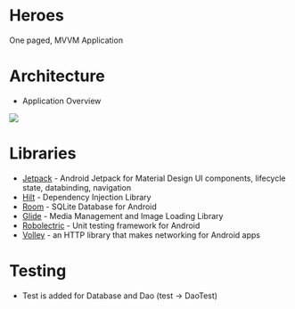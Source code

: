 # Heroes

One paged, MVVM Application

# Architecture

- Application Overview

![](https://developer.android.com/topic/libraries/architecture/images/final-architecture.png)

# Libraries

* [Jetpack] - Android Jetpack for Material Design UI components, lifecycle state, databinding, navigation
* [Hilt] - Dependency Injection Library
* [Room] - SQLite Database for Android
* [Glide] - Media Management and Image Loading Library
* [Robolectric] - Unit testing framework for Android
* [Volley] - an HTTP library that makes networking for Android apps

[JetPack]: <https://developer.android.com/jetpack/androidx/explorer>
[Hilt]: <https://developer.android.com/training/dependency-injection/hilt-android>
[Room]: <https://developer.android.com/training/data-storage/room>
[Glide]: <https://github.com/bumptech/glide>
[Robolectric]: <https://github.com/robolectric/robolectric>
[Volley]: <https://developer.android.com/training/volley>

# Testing

- Test is added for Database and Dao (test -> DaoTest)